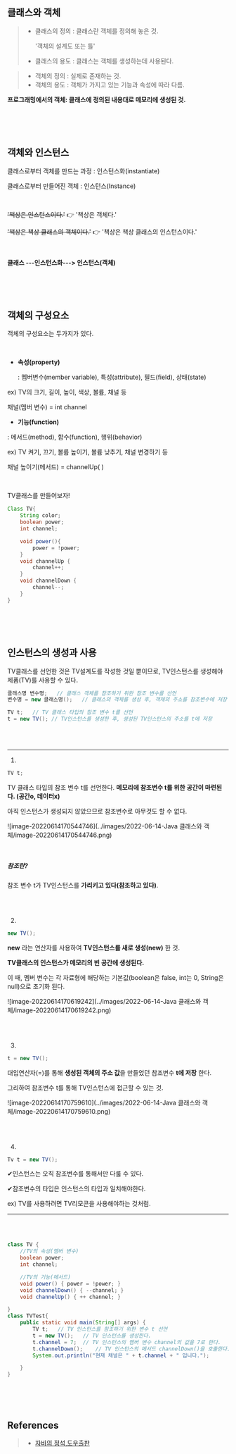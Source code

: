 ## 클래스와 객체

> - 클래스의 정의 : 클래스란 객체를 정의해 놓은 것.
>
>   '객체의 설계도 또는 틀'
>
> - 클래스의 용도 : 클래스는 객체를 생성하는데 사용된다.

> - 객체의 정의 : 실제로 존재하는 것.
> - 객체의 용도 : 객체가 가지고 있는 기능과 속성에 따라 다름.

**프로그래밍에서의 객체: 클래스에 정의된 내용대로 메모리에 생성된 것.**

<br>

<br>

<br>

## 객체와 인스턴스

클래스로부터 객체를 만드는 과정 : 인스턴스화(instantiate)

클래스로부터 만들어진 객체 : 인스턴스(Instance)

<br>

~~'책상은 인스턴스이다.'~~ 👉 '책상은 객체다.'

~~'책상은 책상 클래스의 객체이다.'~~ 👉 '책상은 책상 클래스의 인스턴스이다.'

<br>

**클래스 ---인스턴스화---> 인스턴스(객체)**

<br>

<br>

<br>

## 객체의 구성요소

객체의 구성요소는 두가지가 있다.

<br>

- **속성(property)**

  : 멤버변수(member variable), 특성(attribute), 필드(field), 상태(state)

ex) TV의 크기, 길이, 높이, 색상, 볼륨, 채널 등

채널(멤버 변수) = int channel

- **기능(function)**

: 메서드(method), 함수(function), 행위(behavior)

ex) TV 켜기, 끄기, 볼륨 높이기, 볼륨 낮추기, 채널 변경하기 등

채널 높이기(메서드) = channelUp( )

<br>

TV클래스를 만들어보자!

```java
Class TV{
    String color;
    boolean power;
    int channel;

    void power(){
        power = !power;
    }
    void channelUp {
        channel++;
    }
    void channelDown {
        channel--;
    }
}
```

<br>

<br>

<br>

## 인스턴스의 생성과 사용

TV클래스를 선언한 것은 TV설계도를 작성한 것일 뿐이므로, TV인스턴스를 생성해야 제품(TV)를 사용할 수 있다.

```java
클래스명 변수명;	// 클래스 객체를 참조하기 위한 참조 변수를 선언
변수명 = new 클래스명();	// 클래스의 객체를 생성 후, 객체의 주소를 참조변수에 저장

TV t;	// TV 클래스 타입의 참조 변수 t를 선언
t = new TV(); // TV인스턴스를 생성한 후, 생성된 TV인스턴스의 주소를 t에 저장
```

<br>

<br>

---

1.

```java
TV t;
```

TV 클래스 타입의 참조 변수 t를 선언한다. **메모리에 참조변수 t를 위한 공간이 마련된다. (공간o, 데이터x)**

아직 인스턴스가 생성되지 않았으므로 참조변수로 아무것도 할 수 없다.

![image-20220614170544746](../images/2022-06-14-Java 클래스와 객체/image-20220614170544746.png)

<br>

##### 참조란?

참조 변수 t가 TV인스턴스를 **가리키고 있다(참조하고 있다)**.

<br>

<br>

2.

```java
new TV();
```

**new** 라는 연산자를 사용하여 **TV인스턴스를 새로 생성(new)** 한 것.

**TV클래스의 인스턴스가 메모리의 빈 공간에 생성된다.**

이 때, 멤버 변수는 각 자료형에 해당하는 기본값(boolean은 false, int는 0, String은 null)으로 초기화 된다.

![image-20220614170619242](../images/2022-06-14-Java 클래스와 객체/image-20220614170619242.png)

<br>

<br>

3.

```java
t = new TV();
```

대입연산자(=)를 통해 **생성된 객체의 주소 값**을 만들었던 참조변수 **t에 저장** 한다.

그리하여 참조변수 t를 통해 TV인스턴스에 접근할 수 있는 것.

![image-20220614170759610](../images/2022-06-14-Java 클래스와 객체/image-20220614170759610.png)

<br>

<br>

4.

```java
Tv t = new TV();
```

✔인스턴스는 오직 참조변수를 통해서만 다룰 수 있다.

✔참조변수의 타입은 인스턴스의 타입과 일치해야한다.

ex) TV를 사용하려면 TV리모콘을 사용해야하는 것처럼.

---

<br>

<br>

```java
class TV {
	//TV의 속성(멤버 변수)
	boolean power;
	int channel;

    //TV의 기능(메서드)
	void power() { power = !power; }
	void channelDown() { --channel; }
	void channelUp() { ++ channel; }

}
class TVTest{
	public static void main(String[] args) {
		TV t;	// TV 인스턴스를 참조하기 위한 변수 t 선언
		t = new TV();	// TV 인스턴스를 생성한다.
		t.channel = 7;	// TV 인스턴스의 멤버 변수 channel의 값을 7로 한다.
		t.channelDown();	// TV 인스턴스의 메서드 channelDown()을 호출한다.
		System.out.println("현재 채널은 " + t.channel + " 입니다.");

	}
}
```

<br>

<br>

<br>

## References

> - [자바의 정석,도우출판 ](http://www.kyobobook.co.kr/product/detailViewKor.laf?ejkGb=KOR&mallGb=KOR&barcode=9788994492032&orderClick=LAG&Kc=)
